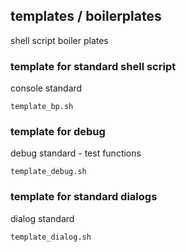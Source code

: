 ## templates / boilerplates
shell script boiler plates

### template for standard shell script
console standard
``` 
template_bp.sh
``` 

### template for debug
debug standard - test functions
``` 
template_debug.sh
``` 

### template for standard dialogs
dialog standard
``` 
template_dialog.sh
``` 
